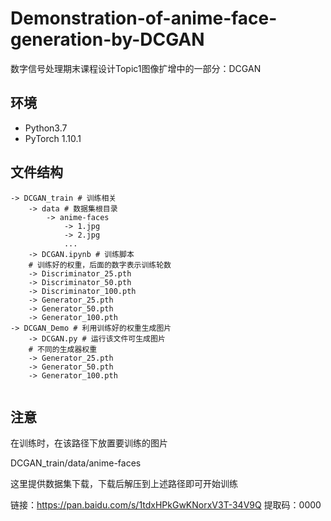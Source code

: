 # Demonstration-of-anime-face-generation-by-DCGAN
数字信号处理期末课程设计Topic1图像扩增中的一部分：DCGAN

## 环境

* Python3.7
* PyTorch 1.10.1


## 文件结构

```shell
-> DCGAN_train # 训练相关
	-> data # 数据集根目录
		-> anime-faces
			-> 1.jpg
			-> 2.jpg
			...
	-> DCGAN.ipynb # 训练脚本
	# 训练好的权重，后面的数字表示训练轮数
	-> Discriminator_25.pth
	-> Discriminator_50.pth
	-> Discriminator_100.pth
	-> Generator_25.pth
	-> Generator_50.pth
	-> Generator_100.pth
-> DCGAN_Demo # 利用训练好的权重生成图片
	-> DCGAN.py # 运行该文件可生成图片
	# 不同的生成器权重
	-> Generator_25.pth
	-> Generator_50.pth
	-> Generator_100.pth
	
```
## 注意

在训练时，在该路径下放置要训练的图片

DCGAN_train/data/anime-faces

这里提供数据集下载，下载后解压到上述路径即可开始训练

链接：https://pan.baidu.com/s/1tdxHPkGwKNorxV3T-34V9Q 
提取码：0000
